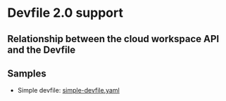 # Devfile 2.0 support

## Relationship between the cloud workspace API and the Devfile

## Samples

- Simple devfile: [simple-devfile.yaml](samples/simple-devfile.yaml)
